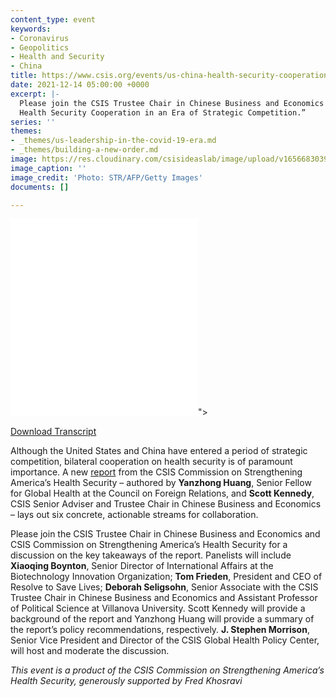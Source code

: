 ```yaml
---
content_type: event
keywords:
- Coronavirus
- Geopolitics
- Health and Security
- China
title: https://www.csis.org/events/us-china-health-security-cooperation-time-essence
date: 2021-12-14 05:00:00 +0000
excerpt: |-
  Please join the CSIS Trustee Chair in Chinese Business and Economics and CSIS Commission on Strengthening America’s Health Security for a discussion on the key takeaways of the new CSIS Commission report: “Advancing U.S.-China
  Health Security Cooperation in an Era of Strategic Competition.”
series: ''
themes:
- _themes/us-leadership-in-the-covid-19-era.md
- _themes/building-a-new-order.md
image: https://res.cloudinary.com/csisideaslab/image/upload/v1656683039/health-commission/GettyImages-1236112779_47_ztpvmv.jpg
image_caption: ''
image_credit: 'Photo: STR/AFP/Getty Images'
documents: []

---
```

<div class="video-wrapper post-feature-video"> <iframe allow="autoplay; encrypted-media" allowfullscreen="" frameborder="0" src="<iframe width="560" height="315" src="https://www.youtube.com/embed/yqXY6w-VvHk" title="YouTube video player" frameborder="0" allow="accelerometer; autoplay; clipboard-write; encrypted-media; gyroscope; picture-in-picture" allowfullscreen></iframe>"></iframe> </div>

[Download Transcript](https://csis-website-prod.s3.amazonaws.com/s3fs-public/event/211214_Kennedy_Security_Cooperation.pdf?jFKvR7PDHDzSMq3D8c_l7DGzsd21PV8Z)

  
Although the United States and China have entered a period of strategic competition, bilateral cooperation on health security is of paramount importance. A new [report](https://www.csis.org/analysis/advancing-us-china-health-security-cooperation-era-strategic-competition) from the CSIS Commission on Strengthening America’s Health Security – authored by **Yanzhong Huang**, Senior Fellow for Global Health at the Council on Foreign Relations, and **Scott Kennedy**, CSIS Senior Adviser and Trustee Chair in Chinese Business and Economics – lays out six concrete, actionable streams for collaboration.

Please join the CSIS Trustee Chair in Chinese Business and Economics and CSIS Commission on Strengthening America’s Health Security for a discussion on the key takeaways of the report. Panelists will include **Xiaoqing Boynton**, Senior Director of International Affairs at the Biotechnology Innovation Organization; **Tom Frieden**, President and CEO of Resolve to Save Lives; **Deborah Seligsohn**, Senior Associate with the CSIS Trustee Chair in Chinese Business and Economics and Assistant Professor of Political Science at Villanova University. Scott Kennedy will provide a background of the report and Yanzhong Huang will provide a summary of the report’s policy recommendations, respectively. **J. Stephen Morrison**, Senior Vice President and Director of the CSIS Global Health Policy Center, will host and moderate the discussion.

_This event is a product of the CSIS Commission on Strengthening America’s Health Security, generously supported by Fred Khosravi_